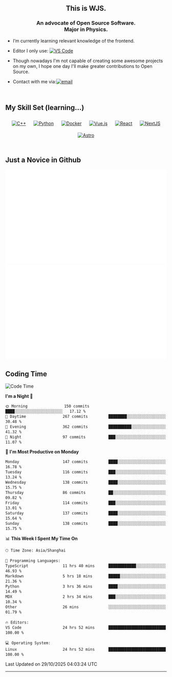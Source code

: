 ## <div align="center">This is WJS.</div>  
  

### <div align="center">An advocate of Open Source Software.<br>Major in Physics.</div>  
  

- I’m currently learning relevant knowledge of the frontend.  
  

- Editor I only use: [![VS Code](https://img.shields.io/badge/-VS%20Code-007ACC?style=plastic&logo=visual-studio-code)](https://code.visualstudio.com/)  
  

- Though nowadays I'm not capable of creating some awesome projects on my own, I hope one day I'll make greater contributions to Open Source.  
  

- Contact with me via:[![email](https://img.shields.io/badge/My-e--mail-red)](mailto:wjs@wjsphy.top)  
  

<br/>  


## My Skill Set (learning...)
<div align="center">  
<a href="https://www.cplusplus.com/" target="_blank"><img style="margin: 10px" src="https://profilinator.rishav.dev/skills-assets/cplusplus-original.svg" alt="C++" height="50" /></a>  
<a href="https://www.python.org/" target="_blank"><img style="margin: 10px" src="https://profilinator.rishav.dev/skills-assets/python-original.svg" alt="Python" height="50" /></a>  
<a href="https://www.docker.com/" target="_blank"><img style="margin: 10px" src="https://profilinator.rishav.dev/skills-assets/docker-original-wordmark.svg" alt="Docker" height="50" /></a>  
<a href="https://vuejs.org/" target="_blank"><img style="margin: 10px" src="https://profilinator.rishav.dev/skills-assets/vuejs-original-wordmark.svg" alt="Vue.js" height="50" /></a>  
<a href="https://reactjs.org/" target="_blank"><img style="margin: 10px" src="https://profilinator.rishav.dev/skills-assets/react-original-wordmark.svg" alt="React" height="50" /></a>  
<a href="https://nextjs.org/" target="_blank"><img style="margin: 10px" src="https://profilinator.rishav.dev/skills-assets/nextjs.png" alt="NextJS" height="50" /></a>  
<a href="https://www.astro.build/" target="_blank"><img style="margin: 10px" src="https://profilinator.rishav.dev/skills-assets/astro.svg" alt="Astro" height="50" /></a>   
</div>

<br/>  


## Just a Novice in Github  
![](https://raw.githubusercontent.com/wjsoj/github-stats-transparent/output/generated/overview.svg)
![](https://raw.githubusercontent.com/wjsoj/github-stats-transparent/output/generated/languages.svg)

## Coding Time

<!--START_SECTION:waka-->
![Code Time](http://img.shields.io/badge/Code%20Time-1%2C519%20hrs%2043%20mins-blue)

**I'm a Night 🦉** 

```text
🌞 Morning                150 commits         ████░░░░░░░░░░░░░░░░░░░░░   17.12 % 
🌆 Daytime                267 commits         ████████░░░░░░░░░░░░░░░░░   30.48 % 
🌃 Evening                362 commits         ██████████░░░░░░░░░░░░░░░   41.32 % 
🌙 Night                  97 commits          ███░░░░░░░░░░░░░░░░░░░░░░   11.07 % 
```
📅 **I'm Most Productive on Monday** 

```text
Monday                   147 commits         ████░░░░░░░░░░░░░░░░░░░░░   16.78 % 
Tuesday                  116 commits         ███░░░░░░░░░░░░░░░░░░░░░░   13.24 % 
Wednesday                138 commits         ████░░░░░░░░░░░░░░░░░░░░░   15.75 % 
Thursday                 86 commits          ██░░░░░░░░░░░░░░░░░░░░░░░   09.82 % 
Friday                   114 commits         ███░░░░░░░░░░░░░░░░░░░░░░   13.01 % 
Saturday                 137 commits         ████░░░░░░░░░░░░░░░░░░░░░   15.64 % 
Sunday                   138 commits         ████░░░░░░░░░░░░░░░░░░░░░   15.75 % 
```


📊 **This Week I Spent My Time On** 

```text
🕑︎ Time Zone: Asia/Shanghai

💬 Programming Languages: 
TypeScript               11 hrs 40 mins      ████████████░░░░░░░░░░░░░   46.93 % 
Markdown                 5 hrs 18 mins       █████░░░░░░░░░░░░░░░░░░░░   21.36 % 
Python                   3 hrs 36 mins       ████░░░░░░░░░░░░░░░░░░░░░   14.49 % 
MDX                      2 hrs 34 mins       ███░░░░░░░░░░░░░░░░░░░░░░   10.34 % 
Other                    26 mins             ░░░░░░░░░░░░░░░░░░░░░░░░░   01.79 % 

🔥 Editors: 
VS Code                  24 hrs 52 mins      █████████████████████████   100.00 % 

💻 Operating System: 
Linux                    24 hrs 52 mins      █████████████████████████   100.00 % 
```


 Last Updated on 29/10/2025 04:03:24 UTC
<!--END_SECTION:waka-->

----

<!--
**wjsoj/wjsoj** is a ✨ _special_ ✨ repository because its `README.md` (this file) appears on your GitHub profile.

Here are some ideas to get you started:

- 🔭 I’m currently working on ...
- 🌱 I’m currently learning ...
- 👯 I’m looking to collaborate on ...
- 🤔 I’m looking for help with ...
- 💬 Ask me about ...
- 📫 How to reach me: ...
- 😄 Pronouns: ...
- ⚡ Fun fact: ...
-->
